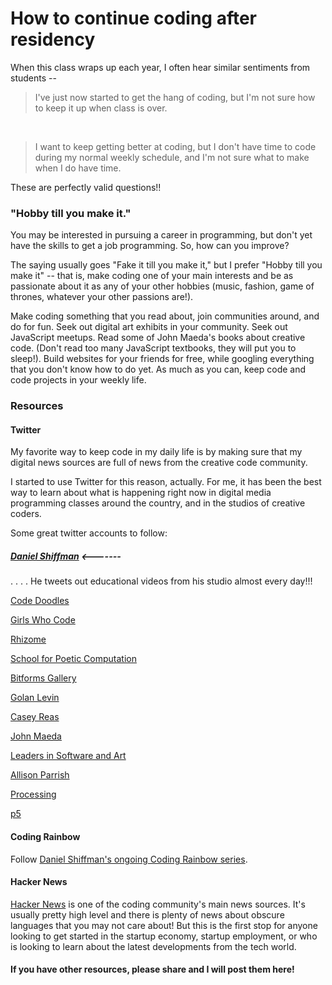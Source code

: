 # How to continue coding after residency

When this class wraps up each year, I often hear similar sentiments from students --

> I've just now started to get the hang of coding, but I'm not sure how to keep it up when class is over.

&nbsp;

> I want to keep getting better at coding, but I don't have time to code during my normal weekly schedule, and I'm not sure what to make when I do have time.



These are perfectly valid questions!!


### "Hobby till you make it."


You may be interested in pursuing a career in programming, but don't yet have the skills to get a job programming. So, how can you improve?

The saying usually goes "Fake it till you make it," but I prefer "Hobby till you make it" -- that is, make coding one of your main interests and be as passionate about it as any of your other hobbies (music, fashion, game of thrones, whatever your other passions are!). 

Make coding something that you read about, join communities around, and do for fun. Seek out digital art exhibits in your community. Seek out JavaScript meetups. Read some of John Maeda's books about creative code. (Don't read too many JavaScript textbooks, they will put you to sleep!). Build websites for your friends for free, while googling everything that you don't know how to do yet. As much as you can, keep code and code projects in your weekly life.

### Resources

#### Twitter

My favorite way to keep code in my daily life is by making sure that my digital news sources are full of news from the creative code community.

I started to use Twitter for this reason, actually. For me, it has been the best way to learn about what is happening right now in digital media programming classes around the country, and in the studios of creative coders.

Some great twitter accounts to follow:

##### [ Daniel Shiffman](https://twitter.com/shiffman)     <------- 

. . . . He tweets out educational videos from his studio almost every day!!!

[Code Doodles](https://twitter.com/codedoodl_es)

[Girls Who Code](https://twitter.com/GirlsWhoCode)

[Rhizome](https://twitter.com/rhizome)

[School for Poetic Computation](https://twitter.com/sfpc)

[Bitforms Gallery](https://twitter.com/bitforms)

[Golan Levin](https://twitter.com/golan)

[Casey Reas](https://twitter.com/REAS)

[John Maeda](https://twitter.com/johnmaeda)

[Leaders in Software and Art](https://twitter.com/search?q=leaders%20in%20software%20and%20art&src=typd)

[Allison Parrish](https://twitter.com/aparrish)

[Processing](https://twitter.com/ProcessingOrg)

[p5](https://twitter.com/p5xjs)

#### Coding Rainbow

Follow [Daniel Shiffman's ongoing Coding Rainbow series](https://www.youtube.com/user/shiffman).

#### Hacker News

[Hacker News](https://news.ycombinator.com/news) is one of the coding community's main news sources. It's usually pretty high level and there is plenty of news about obscure languages that you may not care about! But this is the first stop for anyone looking to get started in the startup economy, startup employment, or who is looking to learn about the latest developments from the tech world.

#### If you have other resources, please share and I will post them here!




